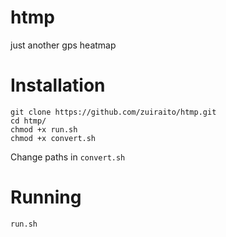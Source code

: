 # htmp
just another gps heatmap

# Installation
```
git clone https://github.com/zuiraito/htmp.git
cd htmp/
chmod +x run.sh
chmod +x convert.sh
```
Change paths in `convert.sh`
# Running
```
run.sh
```
